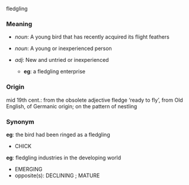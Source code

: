 fledgling
### Meaning
+ _noun_: A young bird that has recently acquired its flight feathers
+ _noun_: A young or inexperienced person

+ _adj_: New and untried or inexperienced
    + __eg__: a fledgling enterprise

### Origin

mid 19th cent.: from the obsolete adjective fledge ‘ready to fly’, from Old English, of Germanic origin; on the pattern of nestling

### Synonym

__eg__: the bird had been ringed as a fledgling

+ CHICK

__eg__: fledgling industries in the developing world

+ EMERGING
+ opposite(s): DECLINING ; MATURE



